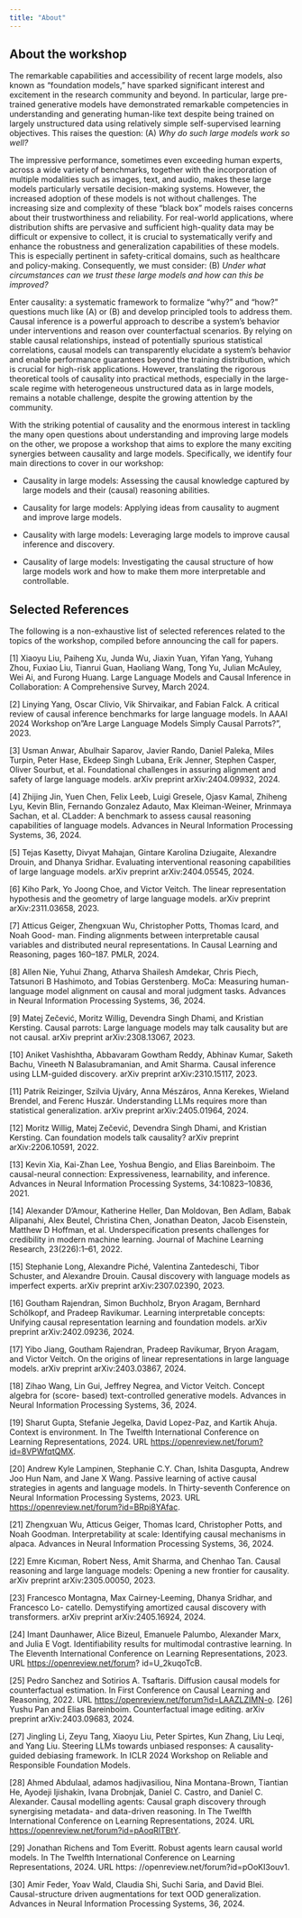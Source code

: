 ```yaml
---
title: "About"
---
```


## About the workshop

The remarkable capabilities and accessibility of recent large models, also known as “foundation models,” have sparked significant interest and excitement in the research community and beyond. In particular, large pre-trained generative models have demonstrated remarkable competencies in understanding and generating human-like text despite being trained on largely unstructured data using relatively simple self-supervised learning objectives. This raises the question: (A) *Why do such large models work so well?*

The impressive performance, sometimes even exceeding human experts, across a wide variety of benchmarks, together with the incorporation of multiple modalities such as images, text, and audio, makes these large models particularly versatile decision-making systems. However, the increased adoption of these models is not without challenges. The increasing size and complexity of these “black box” models raises concerns about their trustworthiness and reliability. For real-world applications, where distribution shifts are pervasive and sufficient high-quality data may be difficult or expensive to collect, it is crucial to systematically verify and enhance the robustness and generalization capabilities of these models. This is especially pertinent in safety-critical domains, such as healthcare and policy-making. Consequently, we must consider: (B) *Under what circumstances can we trust these large models and how can this be improved?*

Enter causality: a systematic framework to formalize “why?” and “how?” questions much like (A) or (B) and develop principled tools to address them. Causal inference is a powerful approach to describe a system’s behavior under interventions and reason over counterfactual scenarios. By relying on stable causal relationships, instead of potentially spurious statistical correlations, causal models can transparently elucidate a system’s behavior and enable performance guarantees beyond the training distribution, which is crucial for high-risk applications. However, translating the rigorous theoretical tools of causality into practical methods, especially in the large-scale regime with heterogeneous unstructured data as in large models, remains a notable challenge, despite the growing attention by the community.

With the striking potential of causality and the enormous interest in tackling the many open questions about understanding and improving large models on the other, we propose a workshop that aims to explore the many exciting synergies between causality and large models. Specifically, we identify four main directions to cover in our workshop:

* Causality in large models: Assessing the causal knowledge captured by large models and their (causal) reasoning abilities.

* Causality for large models: Applying ideas from causality to augment and improve large models.

* Causality with large models: Leveraging large models to improve causal inference and discovery.

* Causality of large models: Investigating the causal structure of how large models work and how to make them more interpretable and controllable.

## Selected References

The following is a non-exhaustive list of selected references related to the topics of the workshop, compiled before announcing the call for papers.

[1] Xiaoyu Liu, Paiheng Xu, Junda Wu, Jiaxin Yuan, Yifan Yang, Yuhang Zhou, Fuxiao Liu, Tianrui Guan, Haoliang Wang, Tong Yu, Julian McAuley, Wei Ai, and Furong Huang. Large Language Models and Causal Inference in Collaboration: A Comprehensive Survey, March 2024.

[2] Linying Yang, Oscar Clivio, Vik Shirvaikar, and Fabian Falck. A critical review of causal inference benchmarks for large language models. In AAAI 2024 Workshop on”Are Large Language Models Simply Causal Parrots?”, 2023.

[3] Usman Anwar, Abulhair Saparov, Javier Rando, Daniel Paleka, Miles Turpin, Peter Hase, Ekdeep Singh Lubana, Erik Jenner, Stephen Casper, Oliver Sourbut, et al. Foundational challenges in assuring alignment and safety of large language models. arXiv preprint arXiv:2404.09932, 2024.

[4] Zhijing Jin, Yuen Chen, Felix Leeb, Luigi Gresele, Ojasv Kamal, Zhiheng Lyu, Kevin Blin, Fernando Gonzalez Adauto, Max Kleiman-Weiner, Mrinmaya Sachan, et al. CLadder: A benchmark to assess causal reasoning capabilities of language models. Advances in Neural Information Processing Systems, 36, 2024.

[5] Tejas Kasetty, Divyat Mahajan, Gintare Karolina Dziugaite, Alexandre Drouin, and Dhanya Sridhar. Evaluating interventional reasoning capabilities of large language models. arXiv preprint arXiv:2404.05545, 2024.

[6] Kiho Park, Yo Joong Choe, and Victor Veitch. The linear representation hypothesis and the geometry of large language models. arXiv preprint arXiv:2311.03658, 2023.

[7] Atticus Geiger, Zhengxuan Wu, Christopher Potts, Thomas Icard, and Noah Good- man. Finding alignments between interpretable causal variables and distributed neural representations. In Causal Learning and Reasoning, pages 160–187. PMLR, 2024.

[8] Allen Nie, Yuhui Zhang, Atharva Shailesh Amdekar, Chris Piech, Tatsunori B Hashimoto, and Tobias Gerstenberg. MoCa: Measuring human-language model alignment on causal and moral judgment tasks. Advances in Neural Information Processing Systems, 36, 2024.

[9] Matej Zečević, Moritz Willig, Devendra Singh Dhami, and Kristian Kersting. Causal parrots: Large language models may talk causality but are not causal. arXiv preprint arXiv:2308.13067, 2023.

[10] Aniket Vashishtha, Abbavaram Gowtham Reddy, Abhinav Kumar, Saketh Bachu, Vineeth N Balasubramanian, and Amit Sharma. Causal inference using LLM-guided discovery. arXiv preprint arXiv:2310.15117, 2023.

[11] Patrik Reizinger, Szilvia Ujváry, Anna Mészáros, Anna Kerekes, Wieland Brendel, and Ferenc Huszár. Understanding LLMs requires more than statistical generalization. arXiv preprint arXiv:2405.01964, 2024.

[12] Moritz Willig, Matej Zečević, Devendra Singh Dhami, and Kristian Kersting. Can foundation models talk causality? arXiv preprint arXiv:2206.10591, 2022.

[13] Kevin Xia, Kai-Zhan Lee, Yoshua Bengio, and Elias Bareinboim. The causal-neural connection: Expressiveness, learnability, and inference. Advances in Neural Information Processing Systems, 34:10823–10836, 2021.

[14] Alexander D’Amour, Katherine Heller, Dan Moldovan, Ben Adlam, Babak Alipanahi, Alex Beutel, Christina Chen, Jonathan Deaton, Jacob Eisenstein, Matthew D Hoffman, et al. Underspecification presents challenges for credibility in modern machine learning. Journal of Machine Learning Research, 23(226):1–61, 2022.

[15] Stephanie Long, Alexandre Piché, Valentina Zantedeschi, Tibor Schuster, and Alexandre Drouin. Causal discovery with language models as imperfect experts. arXiv preprint arXiv:2307.02390, 2023.

[16] Goutham Rajendran, Simon Buchholz, Bryon Aragam, Bernhard Schölkopf, and Pradeep Ravikumar. Learning interpretable concepts: Unifying causal representation learning and foundation models. arXiv preprint arXiv:2402.09236, 2024.

[17] Yibo Jiang, Goutham Rajendran, Pradeep Ravikumar, Bryon Aragam, and Victor Veitch. On the origins of linear representations in large language models. arXiv preprint arXiv:2403.03867, 2024.

[18] Zihao Wang, Lin Gui, Jeffrey Negrea, and Victor Veitch. Concept algebra for (score- based) text-controlled generative models. Advances in Neural Information Processing Systems, 36, 2024.

[19] Sharut Gupta, Stefanie Jegelka, David Lopez-Paz, and Kartik Ahuja. Context is environment. In The Twelfth International Conference on Learning Representations, 2024. URL https://openreview.net/forum?id=8VPWfqtQMX.

[20] Andrew Kyle Lampinen, Stephanie C.Y. Chan, Ishita Dasgupta, Andrew Joo Hun Nam, and Jane X Wang. Passive learning of active causal strategies in agents and language models. In Thirty-seventh Conference on Neural Information Processing Systems, 2023. URL https://openreview.net/forum?id=BRpi8YAfac.

[21] Zhengxuan Wu, Atticus Geiger, Thomas Icard, Christopher Potts, and Noah Goodman. Interpretability at scale: Identifying causal mechanisms in alpaca. Advances in Neural Information Processing Systems, 36, 2024.

[22] Emre Kıcıman, Robert Ness, Amit Sharma, and Chenhao Tan. Causal reasoning and large language models: Opening a new frontier for causality. arXiv preprint arXiv:2305.00050, 2023.

[23] Francesco Montagna, Max Cairney-Leeming, Dhanya Sridhar, and Francesco Lo- catello. Demystifying amortized causal discovery with transformers. arXiv preprint arXiv:2405.16924, 2024.

[24] Imant Daunhawer, Alice Bizeul, Emanuele Palumbo, Alexander Marx, and Julia E Vogt. Identifiability results for multimodal contrastive learning. In The Eleventh International Conference on Learning Representations, 2023. URL https://openreview.net/forum? id=U_2kuqoTcB.

[25] Pedro Sanchez and Sotirios A. Tsaftaris. Diffusion causal models for counterfactual estimation. In First Conference on Causal Learning and Reasoning, 2022. URL https://openreview.net/forum?id=LAAZLZIMN-o.
[26] Yushu Pan and Elias Bareinboim. Counterfactual image editing. arXiv preprint arXiv:2403.09683, 2024.

[27] Jingling Li, Zeyu Tang, Xiaoyu Liu, Peter Spirtes, Kun Zhang, Liu Leqi, and Yang Liu. Steering LLMs towards unbiased responses: A causality-guided debiasing framework. In ICLR 2024 Workshop on Reliable and Responsible Foundation Models.

[28] Ahmed Abdulaal, adamos hadjivasiliou, Nina Montana-Brown, Tiantian He, Ayodeji Ijishakin, Ivana Drobnjak, Daniel C. Castro, and Daniel C. Alexander. Causal modelling agents: Causal graph discovery through synergising metadata- and data-driven reasoning. In The Twelfth International Conference on Learning Representations, 2024. URL https://openreview.net/forum?id=pAoqRlTBtY.

[29] Jonathan Richens and Tom Everitt. Robust agents learn causal world models. In The Twelfth International Conference on Learning Representations, 2024. URL https: //openreview.net/forum?id=pOoKI3ouv1.

[30] Amir Feder, Yoav Wald, Claudia Shi, Suchi Saria, and David Blei. Causal-structure driven augmentations for text OOD generalization. Advances in Neural Information Processing Systems, 36, 2024.